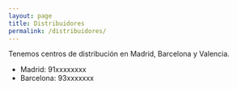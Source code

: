 ```yaml
---
layout: page
title: Distribuidores
permalink: /distribuidores/
---
```


Tenemos centros de distribución en Madrid, Barcelona y Valencia.

* Madrid: 91xxxxxxxx
* Barcelona: 93xxxxxxx
